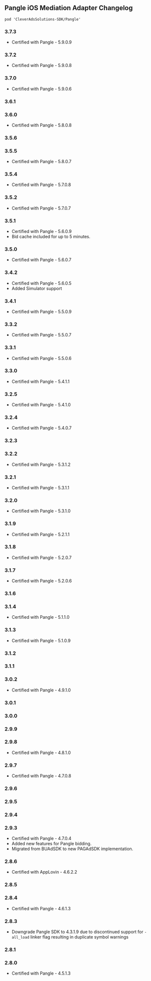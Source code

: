 ## Pangle iOS Mediation Adapter Changelog
`pod 'CleverAdsSolutions-SDK/Pangle'`

### 3.7.3
- Certified with Pangle - 5.9.0.9

### 3.7.2
- Certified with Pangle - 5.9.0.8

### 3.7.0
- Certified with Pangle - 5.9.0.6

### 3.6.1

### 3.6.0
- Certified with Pangle - 5.8.0.8

### 3.5.6

### 3.5.5
- Certified with Pangle - 5.8.0.7

### 3.5.4
- Certified with Pangle - 5.7.0.8

### 3.5.2
- Certified with Pangle - 5.7.0.7

### 3.5.1
- Certified with Pangle - 5.6.0.9
- Bid cache included for up to 5 minutes.

### 3.5.0
- Certified with Pangle - 5.6.0.7

### 3.4.2
- Certified with Pangle - 5.6.0.5
- Added Simulator support

### 3.4.1
- Certified with Pangle - 5.5.0.9

### 3.3.2
- Certified with Pangle - 5.5.0.7

### 3.3.1
- Certified with Pangle - 5.5.0.6

### 3.3.0
- Certified with Pangle - 5.4.1.1

### 3.2.5
- Certified with Pangle - 5.4.1.0

### 3.2.4
- Certified with Pangle - 5.4.0.7

### 3.2.3

### 3.2.2
- Certified with Pangle - 5.3.1.2

### 3.2.1
- Certified with Pangle - 5.3.1.1

### 3.2.0
- Certified with Pangle - 5.3.1.0

### 3.1.9
- Certified with Pangle - 5.2.1.1

### 3.1.8
- Certified with Pangle - 5.2.0.7

### 3.1.7
- Certified with Pangle - 5.2.0.6

### 3.1.6

### 3.1.4
- Certified with Pangle - 5.1.1.0

### 3.1.3
- Certified with Pangle - 5.1.0.9

### 3.1.2

### 3.1.1

### 3.0.2
- Certified with Pangle - 4.9.1.0

### 3.0.1

### 3.0.0

### 2.9.9

### 2.9.8
- Certified with Pangle - 4.8.1.0

### 2.9.7
- Certified with Pangle - 4.7.0.8

### 2.9.6

### 2.9.5

### 2.9.4

### 2.9.3
- Certified with Pangle - 4.7.0.4
- Added new features for Pangle bidding.
- Migrated from BUAdSDK to new PAGAdSDK implementation.

### 2.8.6
- Certified with AppLovin - 4.6.2.2

### 2.8.5

### 2.8.4
- Certified with Pangle - 4.6.1.3

### 2.8.3
- Downgrade Pangle SDK to 4.3.1.9 due to discontinued support for `-all_load` linker flag resulting in duplicate symbol warnings

### 2.8.1

### 2.8.0
- Certified with Pangle - 4.5.1.3